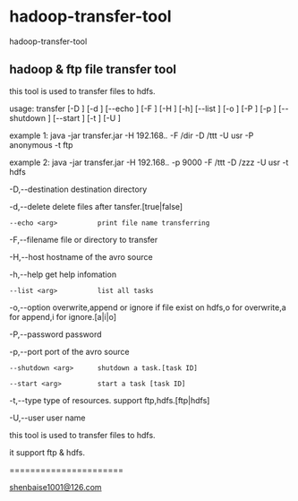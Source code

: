 hadoop-transfer-tool
====================

hadoop-transfer-tool


<h2>hadoop & ftp file transfer tool</h2>

this tool is used to transfer files to hdfs.

usage: transfer [-D <arg>] [-d <arg>] [--echo <arg>] [-F
       <arg>] [-H <arg>] [-h] [--list <arg>] [-o <arg>] [-P
       <arg>] [-p <arg>] [--shutdown <arg>] [--start <arg>]
       [-t <arg>] [-U <arg>]
       
example 1: java -jar transfer.jar -H 192.168.*.* -F /dir -D
/ttt -U usr -P anonymous -t ftp

example 2: java -jar transfer.jar -H 192.168.*.* -p 9000 -F
/ttt -D /zzz -U usr -t hdfs

 -D,--destination <arg>   destination directory
 
 -d,--delete <arg>        delete files after
                          tansfer.[true|false]
                          
    --echo <arg>          print file name transferring
    
 -F,--filename <arg>      file or directory to transfer
 
 -H,--host <arg>          hostname of the avro source
 
 -h,--help                get help infomation
 
    --list <arg>          list all tasks
    
 -o,--option <arg>        overwrite,append or ignore if file
                          exist on hdfs,o for overwrite,a
                          for append,i for ignore.[a|i|o]
                          
 -P,--password <arg>      password
 
 -p,--port <arg>          port of the avro source
 
    --shutdown <arg>      shutdown a task.[task ID]
    
    --start <arg>         start a task [task ID]
    
 -t,--type <arg>          type of resources.
                          support ftp,hdfs.[ftp|hdfs]
                          
 -U,--user <arg>          user name
 
this tool is used to transfer files to hdfs.

it support ftp & hdfs.

====================== 

shenbaise1001@126.com
